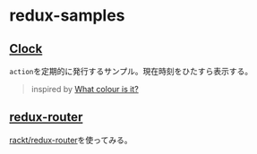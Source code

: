 redux-samples
=============


## [Clock](http://example.com)
`action`を定期的に発行するサンプル。現在時刻をひたすら表示する。

> inspired by [What colour is it?](http://whatcolourisit.scn9a.org/)



## [redux-router](http://example.com)
[rackt/redux-router](https://github.com/rackt/redux-router)を使ってみる。




